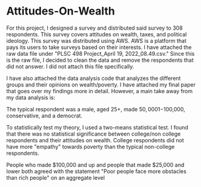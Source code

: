 # Attitudes-On-Wealth
For this project, I designed a survey and distributed said survey to 308 respondents. This survey covers attitudes on wealth, taxes, and political ideology.
This survey was distributed using AWS. AWS is a platform that pays its users to take surveys based on their interests. I have attached the raw data file under 
"PLSC 498 Project_April 19, 2022_08.49.csv." Since this is the raw file, I decided to clean the data and remove the respondents that did not answer. I did not attach
this file specifically. 

I have also attached the data analysis code that analyzes the different groups and their opinions on wealth/poverty. I have attached my final paper that goes over
my findings more in detail. However, a main take away from my data analysis is:

The typical respondent was a male, aged 25+, made $50,0001-$100,000, conservative, and a democrat. 

To statistically test my theory, I used a two-means statistical test. I found that there was no statistical significance between college/non college respondents and their attitudes 
on wealth. College respondents did not have more "empathy" towards poverty than the typical non-college respondents. 

People who made $100,000 and up and people that made $25,000 and lower both agreed with the statement "Poor people face more obstacles than rich people" on an aggregate level






